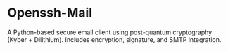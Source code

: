 # Openssh-Mail
A Python-based secure email client using post-quantum cryptography (Kyber + Dilithium). Includes encryption, signature, and SMTP integration.
